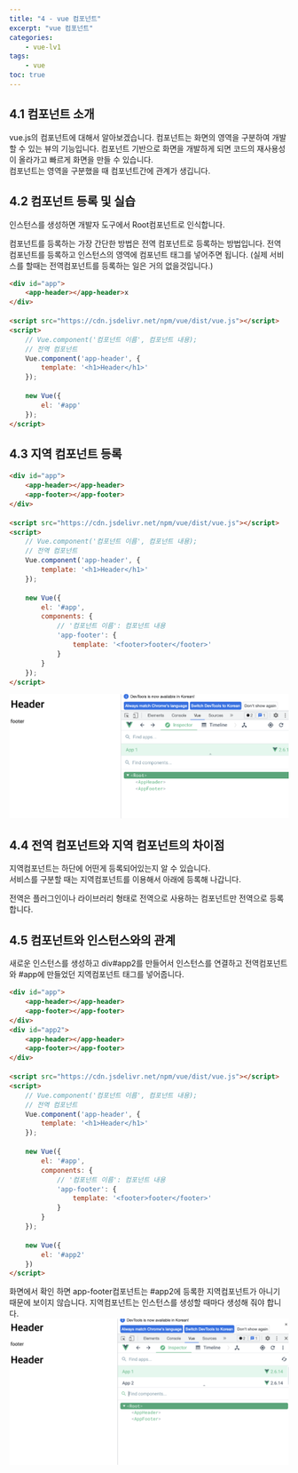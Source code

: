 ```yaml
--- 
title: "4 - vue 컴포넌트" 
excerpt: "vue 컴포넌트"
categories: 
    - vue-lv1
tags: 
    - vue
toc: true
--- 
```

## 4.1 컴포넌트 소개

vue.js의 컴포넌트에 대해서 알아보겠습니다.
컴포넌트는 화면의 영역을 구분하여 개발할 수 있는 뷰의 기능입니다. 컴포넌트 기반으로 화면을 개발하게 되면 코드의 재사용성이 올라가고 빠르게 화면을 만들 수 있습니다.  
컴포넌트는 영역을 구분했을 때 컴포넌트간에 관계가 생깁니다.

## 4.2 컴포넌트 등록 및 실습

인스턴스를 생성하면 개발자 도구에서 Root컴포넌트로 인식합니다.  

컴포넌트를 등록하는 가장 간단한 방법은 전역 컴포넌트로 등록하는 방법입니다.
전역 컴포넌트를 등록하고 인스턴스의 영역에 컴포넌트 태그를 넣어주면 됩니다. 
(실제 서비스를 할때는 전역컴포넌트를 등록하는 일은 거의 없을것입니다.)
```html
<div id="app">
    <app-header></app-header>x
</div>

<script src="https://cdn.jsdelivr.net/npm/vue/dist/vue.js"></script>
<script>
    // Vue.component('컴포넌트 이름', 컴포넌트 내용);
    // 전역 컴포넌트
    Vue.component('app-header', {
        template: '<h1>Header</h1>'
    });

    new Vue({
        el: '#app'
    });
</script>
```

## 4.3 지역 컴포넌트 등록

```html
<div id="app">
    <app-header></app-header>
    <app-footer></app-footer>
</div>

<script src="https://cdn.jsdelivr.net/npm/vue/dist/vue.js"></script>
<script>
    // Vue.component('컴포넌트 이름', 컴포넌트 내용);
    // 전역 컴포넌트
    Vue.component('app-header', {
        template: '<h1>Header</h1>'
    });

    new Vue({
        el: '#app',
        components: {
            // '컴포넌트 이름': 컴포넌트 내용
            'app-footer': {
                template: '<footer>footer</footer>'
            }
        }
    });
</script>
```

![컴포넌트](/assets/images/vue/vue-lv1/beginner4_1.png)  

## 4.4 전역 컴포넌트와 지역 컴포넌트의 차이점

지역컴포넌트는 하단에 어떤게 등록되어있는지 알 수 있습니다.  
서비스를 구분할 때는 지역컴포넌트를 이용해서 아래에 등록해 나갑니다.

전역은 플러그인이나 라이브러리 형태로 전역으로 사용하는 컴포넌트만 전역으로 등록합니다.

## 4.5 컴포넌트와 인스턴스와의 관계

새로운 인스턴스를 생성하고 div#app2를 만들어서 인스턴스를 연결하고 전역컴포넌트와 #app에 만들었던 지역컴포넌트 태그를 넣어줍니다.

```html
<div id="app">
    <app-header></app-header>
    <app-footer></app-footer>
</div>
<div id="app2">
    <app-header></app-header>
    <app-footer></app-footer>
</div>

<script src="https://cdn.jsdelivr.net/npm/vue/dist/vue.js"></script>
<script>
    // Vue.component('컴포넌트 이름', 컴포넌트 내용);
    // 전역 컴포넌트
    Vue.component('app-header', {
        template: '<h1>Header</h1>'
    });

    new Vue({
        el: '#app',
        components: {
            // '컴포넌트 이름': 컴포넌트 내용
            'app-footer': {
                template: '<footer>footer</footer>'
            }
        }
    });

    new Vue({
        el: '#app2'
    })
</script>
```

화면에서 확인 하면 app-footer컴포넌트는 #app2에 등록한 지역컴포넌트가 아니기 때문에 보이지 않습니다.
지역컴포넌트는 인스턴스를 생성할 때마다 생성해 줘야 합니다.  
![컴포넌트](/assets/images/vue/vue-lv1/beginner4_2.png)  



